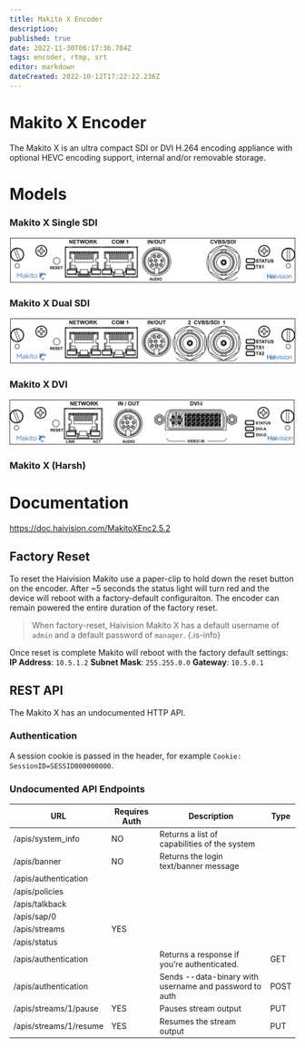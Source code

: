 ```yaml
---
title: Makito X Encoder
description: 
published: true
date: 2022-11-30T06:17:36.704Z
tags: encoder, rtmp, srt
editor: markdown
dateCreated: 2022-10-12T17:22:22.236Z
---
```


# Makito X Encoder
The Makito X is an ultra compact SDI or DVI H.264 encoding appliance with optional HEVC encoding support, internal and/or removable storage.

# Models
### Makito X Single SDI
![haivision-makito-single-sdi.png](/haivision-makito-single-sdi.png)
### Makito X Dual SDI
![haivision-makito-dual-sdi.png](/haivision-makito-dual-sdi.png)
### Makito X DVI
![haivision-makito-dvi.png](/haivision-makito-dvi.png)
### Makito X (Harsh)

# Documentation
https://doc.haivision.com/MakitoXEnc2.5.2

## Factory Reset
To reset the Haivision Makito use a paper-clip to hold down the reset button on the encoder. After ~5 seconds the status light will turn red and the device will reboot with a factory-default configuraiton. The encoder can remain powered the entire duration of the factory reset.

> When factory-reset, Haivision Makito X has a default username of `admin` and a default password of `manager`.
{.is-info}

Once reset is complete Makito will reboot with the factory default settings:
**IP Address**: `10.5.1.2`
**Subnet Mask**: `255.255.0.0`
**Gateway**: `10.5.0.1`

## REST API
The Makito X has an undocumented HTTP API.

### Authentication
A session cookie is passed in the header, for example `Cookie: SessionID=SESSID000000000`.

### Undocumented API Endpoints

| URL | Requires Auth | Description | Type |
| --- | --- | --- | --- |
| /apis/system_info | NO | Returns a list of capabilities of the system |  |
| /apis/banner | NO | Returns the login text/banner message |  |
| /apis/authentication |  |  |  |
| /apis/policies |  |  |  |
| /apis/talkback |  |  |  |
| /apis/sap/0 |  |  |  |
| /apis/streams | YES |  |  |
| /apis/status |  |  |  |
| /apis/authentication |  | Returns a response if you’re authenticated.  | GET |
| /apis/authentication |  | Sends --data-binary with username and password to auth | POST |
| /apis/streams/1/pause | YES | Pauses stream output | PUT |
| /apis/streams/1/resume | YES | Resumes the stream output | PUT |

